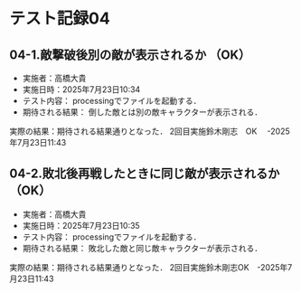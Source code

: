 # テスト記録04

## 04-1.敵撃破後別の敵が表示されるか （OK）

* 実施者：高橋大貴
* 実施日時：2025年7月23日10:34
* テスト内容：
  processingでファイルを起動する．
* 期待される結果：
  倒した敵とは別の敵キャラクターが表示される．

実際の結果：期待される結果通りとなった．
2回目実施鈴木剛志　OK 　-2025年7月23日11:43

## 04-2.敗北後再戦したときに同じ敵が表示されるか （OK）

* 実施者：高橋大貴
* 実施日時：2025年7月23日10:35
* テスト内容：
  processingでファイルを起動する．
* 期待される結果：
  敗北した敵と同じ敵キャラクターが表示される．

実際の結果：期待される結果通りとなった．
2回目実施鈴木剛志OK　-2025年7月23日11:43



